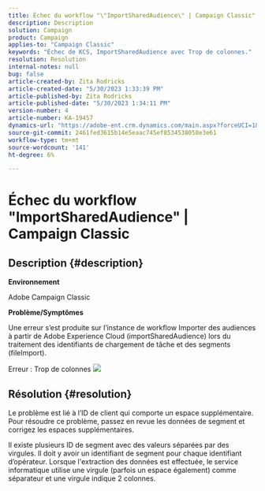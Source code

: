 ```yaml
---
title: Échec du workflow "\"ImportSharedAudience\" | Campaign Classic"
description: Description
solution: Campaign
product: Campaign
applies-to: "Campaign Classic"
keywords: "Échec de KCS, ImportSharedAudience avec Trop de colonnes."
resolution: Resolution
internal-notes: null
bug: false
article-created-by: Zita Rodricks
article-created-date: "5/30/2023 1:33:39 PM"
article-published-by: Zita Rodricks
article-published-date: "5/30/2023 1:34:11 PM"
version-number: 4
article-number: KA-19457
dynamics-url: "https://adobe-ent.crm.dynamics.com/main.aspx?forceUCI=1&pagetype=entityrecord&etn=knowledgearticle&id=da89e594-eefe-ed11-8f6e-6045bd0063aa"
source-git-commit: 2461fed3615b14e5eaac745ef8534538058e3e61
workflow-type: tm+mt
source-wordcount: '141'
ht-degree: 6%

---
```


# Échec du workflow &quot;ImportSharedAudience&quot; | Campaign Classic

## Description {#description}


<b>Environnement</b>

Adobe Campaign Classic

<b>Problème/Symptômes</b>

Une erreur s’est produite sur l’instance de workflow Importer des audiences à partir de Adobe Experience Cloud (importSharedAudience) lors du traitement des identifiants de chargement de tâche et des segments (fileImport).

Erreur : Trop de colonnes
![](https://adobe.sharepoint.com/sites/D365EntAttachments/account/604485c9-a5ed-e811-a94a-000d3a34e4b0/incident/E-000185882/Fileimport%20Error.png)

## Résolution {#resolution}


Le problème est lié à l’ID de client qui comporte un espace supplémentaire. Pour résoudre ce problème, passez en revue les données de segment et corrigez les espaces supplémentaires.

Il existe plusieurs ID de segment avec des valeurs séparées par des virgules. Il doit y avoir un identifiant de segment pour chaque identifiant d’opérateur. Lorsque l&#39;extraction des données est effectuée, le service informatique utilise une virgule (parfois un espace également) comme séparateur et une virgule indique 2 colonnes.
